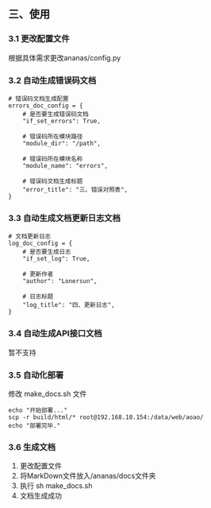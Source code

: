 
## 三、使用

### 3.1 更改配置文件

根据具体需求更改ananas/config.py

### 3.2 自动生成错误码文档

```
# 错误码文档生成配置
errors_doc_config = {
    # 是否要生成错误码文档
    "if_set_errors": True,

    # 错误码所在模块路径
    "module_dir": "/path",

    # 错误码所在模块名称
    "module_name": "errors",

    # 错误码文档生成标题
    "error_title": "三、错误对照表",
}
```
### 3.3 自动生成文档更新日志文档

```
# 文档更新日志
log_doc_config = {
    # 是否要生成日志
    "if_set_log": True,

    # 更新作者
    "author": "Lonersun",

    # 日志标题
    "log_title": "四、更新日志",
}
```
### 3.4 自动生成API接口文档

暂不支持

### 3.5 自动化部署

修改 make_docs.sh 文件

```
echo "开始部署..."
scp -r build/html/* root@192.168.10.154:/data/web/aoao/
echo "部署完毕."
```

### 3.6 生成文档

1. 更改配置文件
2. 将MarkDown文件放入/ananas/docs文件夹
3. 执行 sh make_docs.sh
4. 文档生成成功


